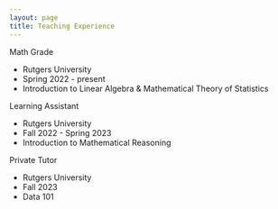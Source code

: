 ```yaml
---
layout: page
title: Teaching Experience
---
```


Math Grade<br>
* Rutgers University
* Spring 2022 - present
* Introduction to Linear Algebra & Mathematical Theory of Statistics


Learning Assistant
- Rutgers University
- Fall 2022 - Spring 2023
- Introduction to Mathematical Reasoning


Private Tutor
- Rutgers University
- Fall 2023
- Data 101
